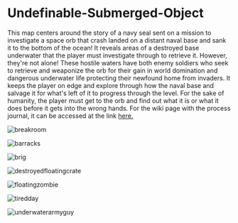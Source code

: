# Undefinable-Submerged-Object
This map centers around the story of a navy seal sent on a mission to investigate a space orb that crash landed on a distant naval base and sank it to the bottom of the ocean!
It reveals areas of a destroyed base underwater that the player must investigate through to retrieve it. However, they're not alone! These hostile waters have both enemy soldiers who seek to retrieve and weaponize the orb for their gain in world domination and dangerous underwater life protecting their newfound home from invaders. It keeps the player on edge and explore through how the naval base and salvage it for what's left of it to progress through the level. For the sake of humanity, the player must get to the orb and find out what it is or what it does before it gets into the wrong hands. For the wiki page with the process journal, it can be accessed at the link [here.](https://github.com/Kratosflare/Undefinable-Submerged-Object/wiki)



![breakroom](https://user-images.githubusercontent.com/55363044/102949720-8e659980-448e-11eb-8b86-b47468ed714f.png)

![barracks](https://user-images.githubusercontent.com/55363044/102950567-81e24080-4490-11eb-8635-605d663324c9.png)

![brig](https://user-images.githubusercontent.com/55363044/102950570-827ad700-4490-11eb-8e81-a8128d438aba.png)

![destroyedfloatingcrate](https://user-images.githubusercontent.com/55363044/102950573-827ad700-4490-11eb-882b-d94833d07945.png)

![floatingzombie](https://user-images.githubusercontent.com/55363044/102950574-83136d80-4490-11eb-9414-4fc9dff6324c.png)

![tiredday](https://user-images.githubusercontent.com/55363044/102950576-83ac0400-4490-11eb-9bf0-4807f887f247.png)

![underwaterarmyguy](https://user-images.githubusercontent.com/55363044/102950577-84449a80-4490-11eb-84a7-4814bdef1ab6.png)
